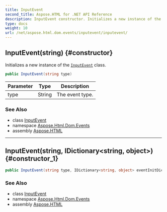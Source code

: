 ```yaml
---
title: InputEvent
second_title: Aspose.HTML for .NET API Reference
description: InputEvent constructor. Initializes a new instance of the InputEvent class
type: docs
weight: 10
url: /net/aspose.html.dom.events/inputevent/inputevent/
---
```

## InputEvent(string) {#constructor}

Initializes a new instance of the [`InputEvent`](../) class.

```csharp
public InputEvent(string type)
```

| Parameter | Type | Description |
| --- | --- | --- |
| type | String | The event type. |

### See Also

* class [InputEvent](../)
* namespace [Aspose.Html.Dom.Events](../../../aspose.html.dom.events/)
* assembly [Aspose.HTML](../../../)

---

## InputEvent(string, IDictionary&lt;string, object&gt;) {#constructor_1}

```csharp
public InputEvent(string type, IDictionary<string, object> eventInitDict)
```

### See Also

* class [InputEvent](../)
* namespace [Aspose.Html.Dom.Events](../../../aspose.html.dom.events/)
* assembly [Aspose.HTML](../../../)
